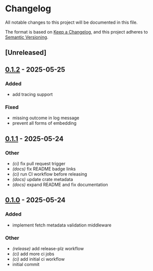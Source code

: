 # Changelog

All notable changes to this project will be documented in this file.

The format is based on [Keep a Changelog](https://keepachangelog.com/en/1.0.0/),
and this project adheres to [Semantic Versioning](https://semver.org/spec/v2.0.0.html).

## [Unreleased]

## [0.1.2](https://github.com/MatteoJoliveau/tower-sec-fetch/compare/v0.1.1...v0.1.2) - 2025-05-25

### Added

- add tracing support

### Fixed

- missing outcome in log message
- prevent all forms of embedding

## [0.1.1](https://github.com/MatteoJoliveau/tower-sec-fetch/compare/v0.1.0...v0.1.1) - 2025-05-24

### Other

- *(ci)* fix pull request trigger
- *(docs)* fix README badge links
- *(ci)* run CI workflow before releasing
- *(docs)* update crate metadata
- *(docs)* expand README and fix documentation

## [0.1.0](https://github.com/MatteoJoliveau/tower-sec-fetch/releases/tag/v0.1.0) - 2025-05-24

### Added

- implement fetch metadata validation middleware

### Other

- *(release)* add release-plz workflow
- *(ci)* add more ci jobs
- *(ci)* add initial ci workflow
- initial commit
